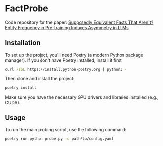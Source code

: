 # FactProbe

Code repository for the paper: [Supposedly Equivalent Facts That Aren't? Entity Frequency in Pre-training Induces Asymmetry in LLMs](under_review)


## Installation

To set up the project, you'll need Poetry (a modern Python package manager). If you don't have Poetry installed, install it first:

```bash
curl -sSL https://install.python-poetry.org | python3 -
```

Then clone and install the project:

```bash
poetry install
```

Make sure you have the necessary GPU drivers and libraries installed (e.g., CUDA).

## Usage

To run the main probing script, use the following command:

```bash
poetry run python probe.py -c path/to/config.yaml
```
